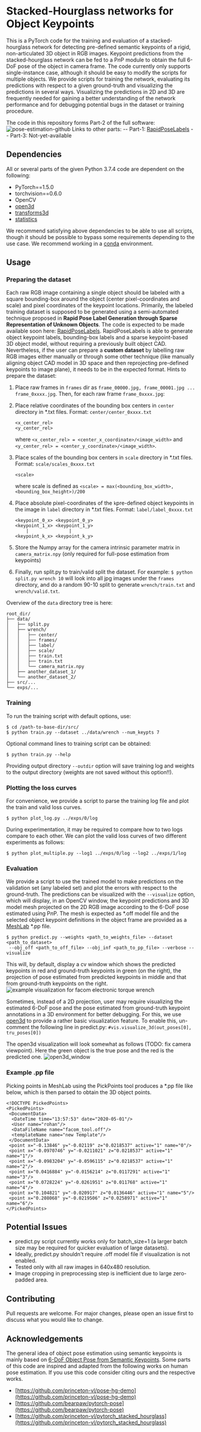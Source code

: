 

# Stacked-Hourglass networks for Object Keypoints

This is a PyTorch code for the training and evaluation of a stacked-hourglass network for detecting pre-defined semantic keypoints of a rigid, non-articulated 3D object in RGB images. Keypoint predictions from the stacked-hourglass network can be fed to a P*n*P module to obtain the full 6-DoF pose of the object in camera frame. The code currently only supports single-instance case, although it should be easy to modify the scripts for multiple objects.
We provide scripts for training the network, evaluating its predictions with respect to a given ground-truth and visualizing the predictions in several ways. Visualizing the predictions in 2D and 3D are frequently needed for gaining a better understanding of the network performance and for debugging potential bugs in the dataset or training procedure.

The code in this repository forms Part-2 of the full software:
![pose-estimation-github](https://user-images.githubusercontent.com/16384313/82294936-dd73b980-99e9-11ea-9ec3-e0ce5dd52aa5.jpg)
Links to other parts:
-- Part-1: [RapidPoseLabels](https://github.com/rohanpsingh/rapidposelabels)
-- Part-3: Not-yet-available

## Dependencies

All or several parts of the given Python 3.7.4 code are dependent on the following:
- PyTorch==1.5.0
- torchvision==0.6.0
- OpenCV
- [open3d](http://www.open3d.org/docs/release/getting_started.html)
- [transforms3d](https://matthew-brett.github.io/transforms3d)
- [statistics](https://pypi.org/project/statistics)

We recommend satisfying above dependencies to be able to use all scripts, though it should be possible to bypass some requirements depending to the use case. We recommend working in a [conda](https://docs.conda.io/en/latest/) environment.

## Usage
### Preparing the dataset
Each raw RGB image containing a single object should be labeled with a square bounding-box around the object (center pixel-coordinates and scale) and pixel coordinates of the keypoint locations.
Primarily, the labeled training dataset is supposed to be generated using a semi-automated technique proposed in **Rapid Pose Label Generation through Sparse Representation of Unknown Objects**. The code is expected to be made available soon here: [RapidPoseLabels](https://github.com/rohanpsingh/rapidposelabels). RapidPoseLabels is able to generate object keypoint labels, bounding-box labels and a sparse keypoint-based 3D object model, without requiring a previously built object CAD.
Nevertheless, if the user can prepare a **custom dataset** by labelling raw RGB images either manually or through some other technique (like manually aligning object CAD model in 3D space and then reprojecting pre-defined keypoints to image plane), it needs to be in the expected format. Hints to prepare the dataset:

1. Place raw frames in ```frames``` dir as ```frame_00000.jpg, frame_00001.jpg ... frame_0xxxx.jpg```. Then, for each raw frame ```frame_0xxxx.jpg```:
2. Place relative coordinates of the bounding box centers in ```center``` directory in *.txt files. Format: ```center/center_0xxxx.txt```
	```
	<x_center_rel>
	<y_center_rel>
	```
	where ``` <x_center_rel> = <center_x_coordinate>/<image_width> ``` and  ``` <y_center_rel> = <center_y_coordinate>/<image_width> ```.

3. Place scales of the bounding box centers in ```scale``` directory in *.txt files. Format: ```scale/scales_0xxxx.txt```
	```
	<scale>
	```
	where scale is defined as ```<scale> = max(<bounding_box_width>, <bounding_box_height>)/200```

4. Place absolute pixel-coordinates of the ```k```pre-defined object keypoints in the image in ```label``` directory in *.txt files. Format: ```label/label_0xxxx.txt```
	```
	<keypoint_0_x> <keypoint_0_y>
	<keypoint_1_x> <keypoint_1_y>
		|				|
	<keypoint_k_x> <keypoint_k_y>
	```
5. Store the Numpy array for the camera intrinsic parameter matrix in ```camera_matrix.npy``` (only required for full-pose estimation from keypoints)
6. Finally, run split.py to train/valid split the dataset. For example: ```$ python split.py wrench 10``` will look into all jpg images under the ```frames``` directory, and do a random 90-10 split to generate ```wrench/train.txt``` and ```wrench/valid.txt```.

Overview of the ```data``` directory tree is here:
```
root_dir/
├── data/
│   ├── split.py
│   ├── wrench/
│	│	├── center/
│	│	├── frames/
│	│	├── label/
│	│	├── scale/
│	│	├── train.txt
│	│	├── train.txt
│	│	└── camera_matrix.npy
│   ├── another_dataset_1/
│   └── another_dataset_2/
├── src/...
└── exps/...
```
### Training
To run the training script with default options, use:
```
$ cd /path-to-base-dir/src/
$ python train.py --dataset ../data/wrench --num_keypts 7
```
Optional command lines to training script can be obtained:
```
$ python train.py --help
```
Providing output directory ```--outdir``` option will save training log and weights to the output directory (weights are not saved without this option!!).
### Plotting the loss curves
For convenience, we provide a script to parse the training log file and plot the train and valid loss curves.
```
$ python plot_log.py ../exps/0/log
```
During experimentation, it may be required to compare how to two logs compare to each other. We can plot the valid loss curves of two different experiments as follows:
```
$ python plot_multiple.py --log1 ../exps/0/log --log2 ../exps/1/log 
```
### Evaluation
We provide a script to use the trained model to make predictions on the validation set (any labeled set) and plot the errors with respect to the ground-truth. The predictions can be visualized with the ```--visualize``` option, which will display, in an OpenCV window, the keypoint predictions and 3D model mesh projected on the 2D RGB image according to the 6-DoF pose estimated using P*n*P. The mesh is expected as *.off model file and the selected object keypoint definitions in the object frame are provided as a [MeshLab]([http://www.meshlab.net/](http://www.meshlab.net/)) *.pp file.
```
$ python predict.py --weights <path_to_weights_file> --dataset <path_to_dataset>
 --obj_off <path_to_off_file> --obj_inf <path_to_pp_file> --verbose --visualize
```
This will, by default, display a cv window which shows the predicted keypoints in red and ground-truth keypoints in green (on the right), the projection of pose estimated from predicted keypoints in middle and that from ground-truth keypoints on the right.
![example visualization for facom electronic torque wrench](https://user-images.githubusercontent.com/16384313/82292563-190c8480-99e6-11ea-96ad-3f2b0ec8eb57.png)

Sometimes, instead of a 2D projection, user may require visualizing the estimated 6-DoF pose and the pose estimated from ground-truth keypoint annotations in a 3D environment for better debugging. For this, we use [open3d](http://www.open3d.org/docs/release/getting_started.html) to provide a rather basic visualization feature. To enable this, un-comment the following line in predict.py: ```#vis.visualize_3d(out_poses[0], tru_poses[0])```

The open3d visualization will look somewhat as follows (TODO: fix camera viewpoint). Here the green object is the true pose and the red is the predicted one.
![open3d_window](https://user-images.githubusercontent.com/16384313/82295952-735c1400-99eb-11ea-8141-7c0dadf65196.png)

### Example .pp file
Picking points in MeshLab using the PickPoints tool produces a *.pp file like below, which is then parsed to obtain the 3D object points.
```
<!DOCTYPE PickedPoints>
<PickedPoints>
 <DocumentData>
  <DateTime time="13:57:53" date="2020-05-01"/>
  <User name="rohan"/>
  <DataFileName name="facom_tool.off"/>
  <templateName name="new Template"/>
 </DocumentData>
 <point x="-0.13846" y="-0.02119" z="0.0218537" active="1" name="0"/>
 <point x="-0.0970746" y="-0.0211021" z="0.0218537" active="1" name="1"/>
 <point x="-0.0983204" y="-0.0596115" z="0.0218537" active="1" name="2"/>
 <point x="0.0416884" y="-0.0156214" z="0.0117291" active="1" name="3"/>
 <point x="0.0728224" y="-0.0261951" z="0.011768" active="1" name="4"/>
 <point x="0.104821" y="-0.020917" z="0.0136446" active="1" name="5"/>
 <point x="0.208068" y="-0.0219506" z="0.0258971" active="1" name="6"/>
</PickedPoints>
```

## Potential Issues
- predict.py script currently works only for batch_size=1 (a larger batch size may be required for quicker evaluation of large datasets).
- Ideally, predict.py shouldn't require .off model file if visualization is not enabled.
- Tested only with all raw images in 640x480 resolution.
- Image cropping in preprocessing step is inefficient due to large zero-padded area.

## Contributing
Pull requests are welcome. For major changes, please open an issue first to discuss what you would like to change.

## Acknowledgements

The general idea of object pose estimation using semantic keypoints is mainly based on [6-DoF Object Pose from Semantic Keypoints](https://www.seas.upenn.edu/~pavlakos/projects/object3d/). Some parts of this code are inspired and adapted from the following works on human pose estimation. If you use this code consider citing ours and the respective works.
- [https://github.com/princeton-vl/pose-hg-demo](https://github.com/princeton-vl/pose-hg-demo)  
- [https://github.com/bearpaw/pytorch-pose](https://github.com/bearpaw/pytorch-pose)
- [https://github.com/princeton-vl/pytorch_stacked_hourglass](https://github.com/princeton-vl/pytorch_stacked_hourglass)
